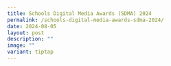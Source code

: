 ```yaml
---
title: Schools Digital Media Awards (SDMA) 2024
permalink: /schools-digital-media-awards-sdma-2024/
date: 2024-08-05
layout: post
description: ""
image: ""
variant: tiptap
---
```

